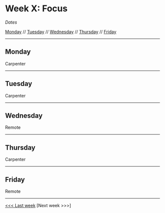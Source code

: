 # Week X: Focus

*Dates*

[Monday](#monday) // [Tuesday](#tuesday) // [Wednesday](#wednesday) // [Thursday](#thursday) // [Friday](#friday)

---

## Monday
Carpenter

---

## Tuesday
Carpenter

---

## Wednesday
Remote

---

## Thursday
Carpenter

---

## Friday
Remote

---

[<<< Last week](/2-webdev.md) [Next week >>>]
